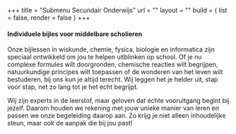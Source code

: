 +++
title = "Submenu Secundair Onderwijs"
url = ""
layout = ""
build  = { list = false, render = false }
+++

#### Individuele bijles voor middelbare scholieren

Onze bijlessen in wiskunde, chemie, fysica, biologie en informatica zijn speciaal ontwikkeld om jou te helpen uitblinken op school. Of je nu complexe formules wilt doorgronden, chemische reacties wilt begrijpen, natuurkundige principes wilt toepassen of de wonderen van het leven wilt bestuderen, bij ons kun je altijd terecht. Wij leggen het je helder uit, stap voor stap, net zo lang tot je het echt begrijpt.

Wij zijn experts in de leerstof, maar geloven dat échte vooruitgang begint bij jezelf. Daarom houden we rekening met jouw unieke manier van leren en passen we onze begeleiding daarop aan. Zo krijg je niet alleen inhoudelijke steun, maar ook de aanpak die bij jou past!

